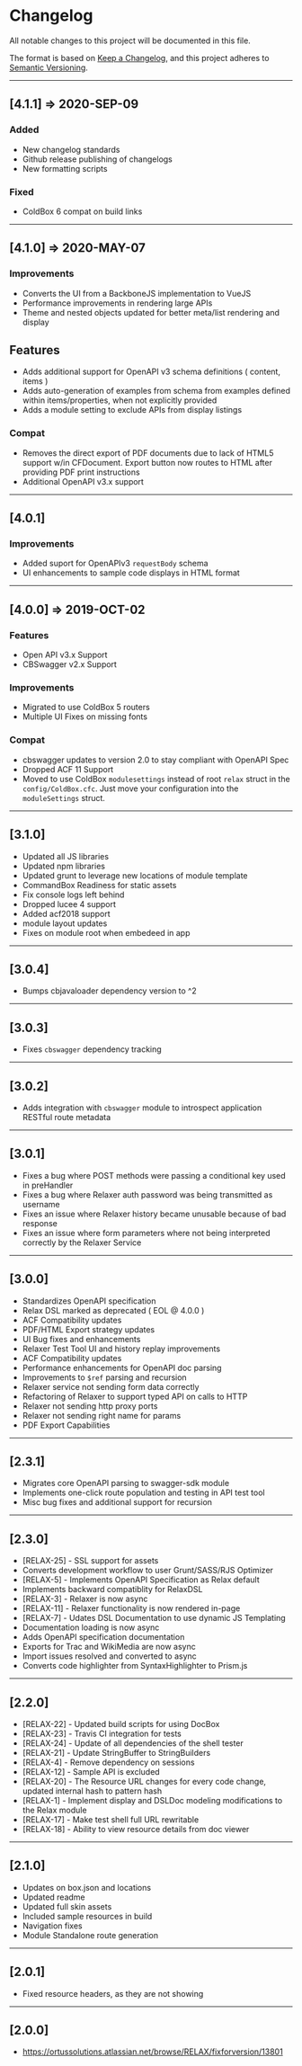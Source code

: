 # Changelog

All notable changes to this project will be documented in this file.

The format is based on [Keep a Changelog](https://keepachangelog.com/en/1.0.0/),
and this project adheres to [Semantic Versioning](https://semver.org/spec/v2.0.0.html).

----

## [4.1.1] => 2020-SEP-09

### Added

* New changelog standards
* Github release publishing of changelogs
* New formatting scripts

### Fixed

* ColdBox 6 compat on build links

----

## [4.1.0] => 2020-MAY-07

### Improvements

* Converts the UI from a BackboneJS implementation to VueJS
* Performance improvements in rendering large APIs
* Theme and nested objects updated for better meta/list rendering and display

## Features

* Adds additional support for OpenAPI v3 schema definitions ( content, items )
* Adds auto-generation of examples from schema from examples defined within items/properties, when not explicitly provided
* Adds a module setting to exclude APIs from display listings


### Compat

* Removes the direct export of PDF documents due to lack of HTML5 support w/in CFDocument.  Export button now routes to HTML after providing PDF print instructions
* Additional OpenAPI v3.x support

----

## [4.0.1]

### Improvements

* Added suport for OpenAPIv3 `requestBody` schema
* UI enhancements to sample code displays in HTML format


----

## [4.0.0] => 2019-OCT-02

### Features

* Open API v3.x Support
* CBSwagger v2.x Support

### Improvements

* Migrated to use ColdBox 5 routers
* Multiple UI Fixes on missing fonts

### Compat

* cbswagger updates to version 2.0 to stay compliant with OpenAPI Spec
* Dropped ACF 11 Support
* Moved to use ColdBox `modulesettings` instead of root `relax` struct in the `config/ColdBox.cfc`.  Just move your configuration into the `moduleSettings` struct.

----

## [3.1.0]

* Updated all JS libraries
* Updated npm libraries
* Updated grunt to leverage new locations of module template
* CommandBox Readiness for static assets
* Fix console logs left behind
* Dropped lucee 4 support
* Added acf2018 support
* module layout updates
* Fixes on module root when embedeed in app

----

## [3.0.4]

* Bumps cbjavaloader dependency version to ^2

----

## [3.0.3]

* Fixes `cbswagger` dependency tracking
  
----

## [3.0.2]

* Adds integration with `cbswagger` module to introspect application RESTful route metadata

----

## [3.0.1]

* Fixes a bug where POST methods were passing a conditional key used in preHandler
* Fixes a bug where Relaxer auth password was being transmitted as username
* Fixes an issue where Relaxer history became unusable because of bad response
* Fixes an issue where form parameters where not being interpreted correctly by the Relaxer Service

----

## [3.0.0]

* Standardizes OpenAPI specification
* Relax DSL marked as deprecated ( EOL @ 4.0.0 )
* ACF Compatibility updates
* PDF/HTML Export strategy updates
* UI Bug fixes and enhancements
* Relaxer Test Tool UI and history replay improvements
* ACF Compatibility updates
* Performance enhancements for OpenAPI doc parsing
* Improvements to `$ref` parsing and recursion
* Relaxer service not sending form data correctly
* Refactoring of Relaxer to support typed API on calls to HTTP
* Relaxer not sending http proxy ports
* Relaxer not sending right name for params
* PDF Export Capabilities

----

## [2.3.1]

* Migrates core OpenAPI parsing to swagger-sdk module
* Implements one-click route population and testing in API test tool
* Misc bug fixes and additional support for recursion

----

## [2.3.0]

* [RELAX-25] - SSL support for assets
* Converts development workflow to user Grunt/SASS/RJS Optimizer
* [RELAX-5] - Implements OpenAPI Specification as Relax default
* Implements backward compatiblity for RelaxDSL
* [RELAX-3] - Relaxer is now async
* [RELAX-11] - Relaxer functionality is now rendered in-page
* [RELAX-7] - Udates DSL Documentation to use dynamic JS Templating
* Documentation loading is now async
* Adds OpenAPI specification documentation
* Exports for Trac and WikiMedia are now async
* Import issues resolved and converted to async
* Converts code highlighter from SyntaxHighlighter to Prism.js

----

## [2.2.0]

* [RELAX-22] - Updated build scripts for using DocBox
* [RELAX-23] - Travis CI integration for tests
* [RELAX-24] - Update of all dependencies of the shell tester
* [RELAX-21] - Update StringBuffer to StringBuilders
* [RELAX-4] - Remove dependency on sessions
* [RELAX-12] - Sample API is excluded
* [RELAX-20] - The Resource URL changes for every code change, updated internal hash to pattern hash
* [RELAX-1] - Implement display and DSLDoc modeling modifications to the Relax module
* [RELAX-17] - Make test shell full URL rewritable
* [RELAX-18] - Ability to view resource details from doc viewer

----

## [2.1.0]

* Updates on box.json and locations
* Updated readme
* Updated full skin assets
* Included sample resources in build
* Navigation fixes
* Module Standalone route generation

----

## [2.0.1]

* Fixed resource headers, as they are not showing

----

## [2.0.0]

* https://ortussolutions.atlassian.net/browse/RELAX/fixforversion/13801
